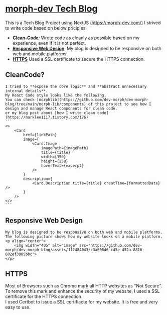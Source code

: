# [morph-dev Tech Blog](https://morph-dev.com/)

This is a Tech Blog Project using NextJS [(https://morph-dev.com/)](https://morph-dev.com/)
I strived to write code based on below priciples

-   [**Clean-Code**](#cleancode): Wrote code as cleanly as possible based on my experience, even if it is not perfect.
-   [**Responsive Web Design**](#responsive-web-design): My blog is designed to be responsive on both web and mobile platforms.
-   [**HTTPS**](#https) Used a SSL certificate to secure the HTTPS connection.

## CleanCode?

    I tried to **expose the core logic** and **abstract unnecessary internal details**.
    My React Code style looks like the following.
    You can check [morphlib](https://github.com/dev-morph/dev-morph-blog/tree/main/morph-lib/components) of this project to see how I design and manage React components for clean code.
    or my blog post about [how I write clean code](https://marklee1117.tistory.com/176)
    ```
    <>
        <Card
            href={linkPath}
            image={
                <Card.Image
                    imagePath={imagePath}
                    title={title}
                    width={350}
                    height={250}
                    hoverText={excerpt}
                />
            }
            description={
                <Card.Description title={title} creatTime={formattedDate} />
            }
        />
    </>
    ```

## Responsive Web Design

    My blog is designed to be responsive on both web and mobile platforms.
    The following picture shows how my website looks on a mobile platform.
    <p align="center">
    	<img width="405" alt="image" src="https://github.com/dev-morph/dev-morph-blog/assets/112484043/c3a60646-c45e-452a-8816-602ef3905bbc">
    </p>

## HTTPS

Most of Browsers such as Chrome mark all HTTP websites as "Not Secure". To remove this mark and enhance the security of my website, I used a SSL certificate for the HTTPS connection.  
I used Certbot to issue a SSL certifiacte for my website. It is free and very easy to use.
